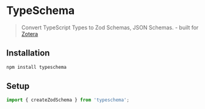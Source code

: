 # TypeSchema

> Convert TypeScript Types to Zod Schemas, JSON Schemas. - built for [Zotera](https://github.com/zotera/zotera)

## Installation

```bash
npm install typeschema
```

## Setup

```typescript
import { createZodSchema } from 'typeschema';

```
